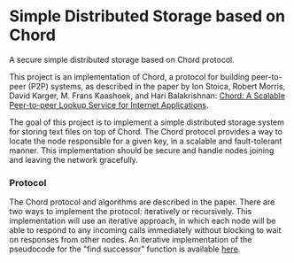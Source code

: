 # Simple Distributed Storage based on Chord
A secure simple distributed storage based on Chord protocol.

This project is an implementation of Chord, a protocol for building peer-to-peer (P2P) systems, as described in the paper by Ion Stoica, Robert Morris, David Karger, M. Frans Kaashoek, and Hari Balakrishnan: [Chord: A Scalable Peer-to-peer Lookup Service for Internet Applications](https://people.eecs.berkeley.edu/~istoica/papers/2003/chord-ton.pdf).

The goal of this project is to implement a simple distributed storage system for storing text files on top of Chord. The Chord protocol provides a way to locate the node responsible for a given key, in a scalable and fault-tolerant manner. This implementation should be secure and handle nodes joining and leaving the network gracefully.

### Protocol
The Chord protocol and algorithms are described in the paper. There are two ways to implement the protocol: iteratively or recursively. This implementation will use an iterative approach, in which each node will be able to respond to any incoming calls immediately without blocking to wait on responses from other nodes. An iterative implementation of the pseudocode for the "find successor" function is available [here](https://cit.dixie.edu/cs/3410/asst_chord.html).
